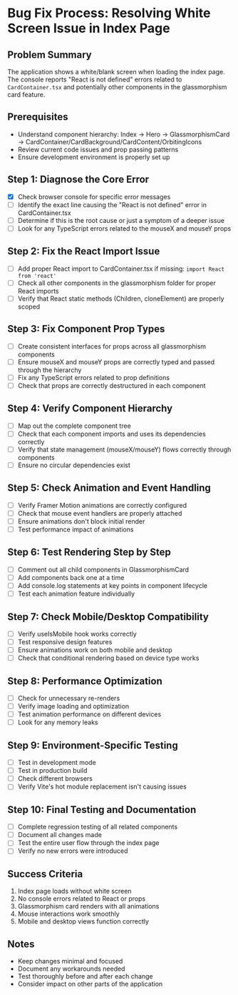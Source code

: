 
# Bug Fix Process: Resolving White Screen Issue in Index Page

## Problem Summary
The application shows a white/blank screen when loading the index page. The console reports "React is not defined" errors related to `CardContainer.tsx` and potentially other components in the glassmorphism card feature.

## Prerequisites
- Understand component hierarchy: Index → Hero → GlassmorphismCard → CardContainer/CardBackground/CardContent/OrbitingIcons
- Review current code issues and prop passing patterns
- Ensure development environment is properly set up

## Step 1: Diagnose the Core Error
- [x] Check browser console for specific error messages
- [ ] Identify the exact line causing the "React is not defined" error in CardContainer.tsx
- [ ] Determine if this is the root cause or just a symptom of a deeper issue
- [ ] Look for any TypeScript errors related to the mouseX and mouseY props

## Step 2: Fix the React Import Issue
- [ ] Add proper React import to CardContainer.tsx if missing: `import React from 'react'`
- [ ] Check all other components in the glassmorphism folder for proper React imports
- [ ] Verify that React static methods (Children, cloneElement) are properly scoped

## Step 3: Fix Component Prop Types
- [ ] Create consistent interfaces for props across all glassmorphism components
- [ ] Ensure mouseX and mouseY props are correctly typed and passed through the hierarchy
- [ ] Fix any TypeScript errors related to prop definitions
- [ ] Check that props are correctly destructured in each component

## Step 4: Verify Component Hierarchy
- [ ] Map out the complete component tree
- [ ] Check that each component imports and uses its dependencies correctly
- [ ] Verify that state management (mouseX/mouseY) flows correctly through components
- [ ] Ensure no circular dependencies exist

## Step 5: Check Animation and Event Handling
- [ ] Verify Framer Motion animations are correctly configured
- [ ] Check that mouse event handlers are properly attached
- [ ] Ensure animations don't block initial render
- [ ] Test performance impact of animations

## Step 6: Test Rendering Step by Step
- [ ] Comment out all child components in GlassmorphismCard
- [ ] Add components back one at a time
- [ ] Add console.log statements at key points in component lifecycle
- [ ] Test each animation feature individually

## Step 7: Check Mobile/Desktop Compatibility
- [ ] Verify useIsMobile hook works correctly
- [ ] Test responsive design features
- [ ] Ensure animations work on both mobile and desktop
- [ ] Check that conditional rendering based on device type works

## Step 8: Performance Optimization
- [ ] Check for unnecessary re-renders
- [ ] Verify image loading and optimization
- [ ] Test animation performance on different devices
- [ ] Look for any memory leaks

## Step 9: Environment-Specific Testing
- [ ] Test in development mode
- [ ] Test in production build
- [ ] Check different browsers
- [ ] Verify Vite's hot module replacement isn't causing issues

## Step 10: Final Testing and Documentation
- [ ] Complete regression testing of all related components
- [ ] Document all changes made
- [ ] Test the entire user flow through the index page
- [ ] Verify no new errors were introduced

## Success Criteria
1. Index page loads without white screen
2. No console errors related to React or props
3. Glassmorphism card renders with all animations
4. Mouse interactions work smoothly
5. Mobile and desktop views function correctly

## Notes
- Keep changes minimal and focused
- Document any workarounds needed
- Test thoroughly before and after each change
- Consider impact on other parts of the application

